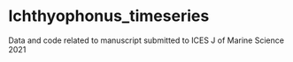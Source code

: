 # Ichthyophonus_timeseries
Data and code related to manuscript submitted to ICES J of Marine Science 2021
